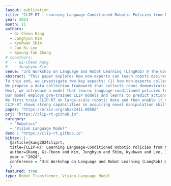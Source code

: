 ```yaml
---
layout: publication
title: "CLIP-RT : Learning Language-Conditioned Robotic Policies from Natural Language Supervision"
year: 2024
month: 11
authors:
  - Gi-Cheon Kang
  - Junghyun Kim 
  - Kyuhwan Shim 
  - Jun Ki Lee 
  - Byoung-Tak Zhang
# coauthors:
#   - Gi-Cheon Kang
#   - Junghyun Kim 
venue: "3rd Workshop on Language and Robot Learning (LangRob) @ The Conference on Robot Learning (CoRL 2024)"
abstract: "This paper explores how non-experts can teach robots desired skills in their environments. We argue that natural language is an intuitive and accessible interface for robot learning. 
To this end, we investigate two key aspects: (1) how non-experts collect robotic data using natural language supervision and (2) how pre-trained vision-language models learn end-to-end policies directly from this supervision. 
We propose a data collection framework that collects robot demonstrations based on natural language supervision (e.g., \"move forward\") and further augments these demonstrations. 
Next, we introduce a model that learns language-conditioned policies from natural language supervision called CLIP-RT. 
Our model employs pre-trained CLIP models and learns to predict actions represented in language via contrastive imitation learning. 
We first train CLIP-RT on large-scale robotic data and then enable it to learn desired skills using data collected from our framework.
CLIP-RT shows strong capabilities in acquiring novel manipulation skills, outperforming the state-of-the-art model, OpenVLA (7B parameters), by 17% in average success rates, while using 7x fewer parameters (1B)."
paper: "https://arxiv.org/abs/2411.00508"
prj: "https://clip-rt.github.io"
category: 
  - "Robotics"
  - "Vision Language Model"
demo : "https://clip-rt.github.io"
bibtex: |-
  @article{kang2024cliprt,
  title={CLIP-RT: Learning Language-Conditioned Robotic Policies from Natural Language Supervision},
  author={Kang, Gi-Cheon and Kim, Junghyun and Shim, Kyuhwan and Lee, Jun Ki and Zhang, Byoung-Tak},
  year = "2024",
  conference = "3rd Workshop on Language and Robot Learning (LangRob) @ The Conference on Robot Learning (CoRL 2024)",
  }
featured: true
type: Robot Transformer, Vision-Language Model
---
```

